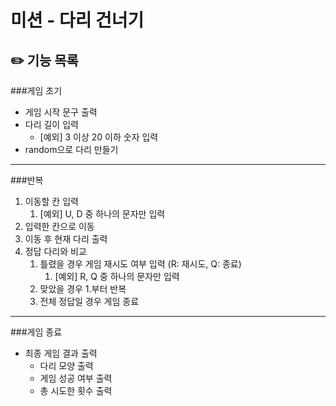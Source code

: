 # 미션 - 다리 건너기

## ✏️  기능 목록

###게임 초기
- 게임 시작 문구 출력
- 다리 길이 입력
  - [예외] 3 이상 20 이하 숫자 입력
- random으로 다리 만들기

---
###반복
1. 이동할 칸 입력
   1. [예외] U, D 중 하나의 문자만 입력
2. 입력한 칸으로 이동
3. 이동 후 현재 다리 출력
4. 정답 다리와 비교
   1. 틀렸을 경우 게임 재시도 여부 입력 (R: 재시도, Q: 종료)
      1. [예외] R, Q 중 하나의 문자만 입력
   2. 맞았을 경우 1.부터 반복
   3. 전체 정답일 경우 게임 종료
---
###게임 종료
- 최종 게임 결과 출력
  - 다리 모양 출력
  - 게임 성공 여부 출력
  - 총 시도한 횟수 출력


